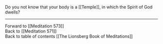 Do you not know that your body is a [[Temple]], in which the Spirit of God dwells? 

___

Forward to [[Meditation 573]]  
Back to [[Meditation 571]]  
Back to table of contents [[The Lionsberg Book of Meditations]]  